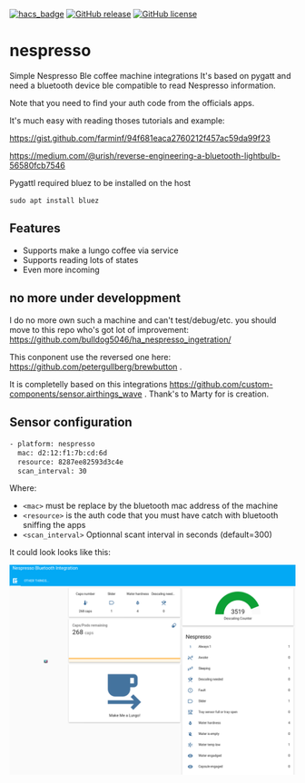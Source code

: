 [![hacs_badge](https://img.shields.io/badge/HACS-Default-green.svg)](https://github.com/custom-components/hacs)
[![GitHub release](https://img.shields.io/github/release/tikismoke/home-assistant-nespressoble)](https://GitHub.com/tikismoke/home-assistant-nespressoble/releases/)
[![GitHub license](https://img.shields.io/github/license/tikismoke/home-assistant-nespressoble)](https://github.com/tikismoke/home-assistant-nespressoble/blob/master/LICENSE)

# nespresso

Simple Nespresso Ble coffee machine integrations
It's based on pygatt and need a bluetooth device ble compatible to read Nespresso information.

Note that you need to find your auth code from the officials apps.

It's much easy with reading thoses tutorials and example:

https://gist.github.com/farminf/94f681eaca2760212f457ac59da99f23

https://medium.com/@urish/reverse-engineering-a-bluetooth-lightbulb-56580fcb7546

Pygattl required bluez to be installed on the host

```
sudo apt install bluez
```

## Features
* Supports make a lungo coffee via service
* Supports reading lots of states
* Even more incoming

## no more under developpment
I do no more own such a machine and can't test/debug/etc.
you should move to this repo who's got lot of improvement:
https://github.com/bulldog5046/ha_nespresso_ingetration/


This conponent use the reversed one here: https://github.com/petergullberg/brewbutton .

It is completelly based on this integrations https://github.com/custom-components/sensor.airthings_wave .
Thank's to Marty for is creation.

## Sensor configuration

```
- platform: nespresso
  mac: d2:12:f1:7b:cd:6d
  resource: 8287ee82593d3c4e
  scan_interval: 30
```

Where:
- `<mac>` must be replace by the bluetooth mac address of the machine
- `<resource>` is the auth code that you must have catch with bluetooth sniffing the apps
- `<scan_interval>` Optionnal scant interval in seconds (default=300)

It could look looks like this:

![Image of HASS](HA_integration.png)
